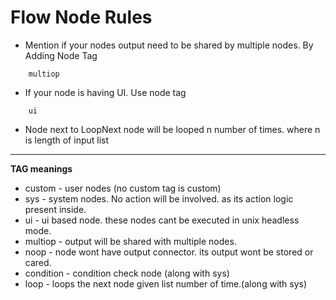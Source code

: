 # **Flow Node Rules**  

* Mention if your nodes output need to be shared by multiple nodes. By Adding Node Tag
```
	multiop
```

* If your node is having UI. Use node tag
```
	ui
```

* Node next to LoopNext node will be looped n number of times. where n is length of input list

---
**TAG meanings**

* custom	-	user nodes (no custom tag is custom)
* sys		-	system nodes. No action will be involved. as its action logic present inside.
* ui		-	ui based node. these nodes cant be executed in unix headless mode.
* multiop	-	output will be shared with multiple nodes.
* noop		-	node wont have output connector. its output wont be stored or cared.
* condition	-	condition check node (along with sys)
* loop		- 	loops the next node given list number of time.(along with sys)

